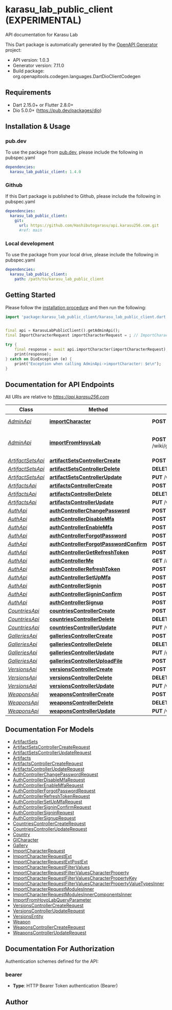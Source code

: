 # karasu_lab_public_client (EXPERIMENTAL)
API documentation for Karasu Lab

This Dart package is automatically generated by the [OpenAPI Generator](https://openapi-generator.tech) project:

- API version: 1.0.3
- Generator version: 7.11.0
- Build package: org.openapitools.codegen.languages.DartDioClientCodegen

## Requirements

* Dart 2.15.0+ or Flutter 2.8.0+
* Dio 5.0.0+ (https://pub.dev/packages/dio)

## Installation & Usage

### pub.dev
To use the package from [pub.dev](https://pub.dev), please include the following in pubspec.yaml
```yaml
dependencies:
  karasu_lab_public_client: 1.4.0
```

### Github
If this Dart package is published to Github, please include the following in pubspec.yaml
```yaml
dependencies:
  karasu_lab_public_client:
    git:
      url: https://github.com/Hashibutogarasu/api.karasu256.com.git
      #ref: main
```

### Local development
To use the package from your local drive, please include the following in pubspec.yaml
```yaml
dependencies:
  karasu_lab_public_client:
    path: /path/to/karasu_lab_public_client
```

## Getting Started

Please follow the [installation procedure](#installation--usage) and then run the following:

```dart
import 'package:karasu_lab_public_client/karasu_lab_public_client.dart';


final api = KarasuLabPublicClient().getAdminApi();
final ImportCharacterRequest importCharacterRequest = ; // ImportCharacterRequest | 

try {
    final response = await api.importCharacter(importCharacterRequest);
    print(response);
} catch on DioException (e) {
    print("Exception when calling AdminApi->importCharacter: $e\n");
}

```

## Documentation for API Endpoints

All URIs are relative to *https://api.karasu256.com*

Class | Method | HTTP request | Description
------------ | ------------- | ------------- | -------------
[*AdminApi*](doc/AdminApi.md) | [**importCharacter**](doc/AdminApi.md#importcharacter) | **POST** /wiki/genshin/admin/regions/import | Import character
[*AdminApi*](doc/AdminApi.md) | [**importFromHoyoLab**](doc/AdminApi.md#importfromhoyolab) | **POST** /wiki/genshin/admin/regions/importFromHoyoLab | Import character from HoyoLab
[*ArtifactSetsApi*](doc/ArtifactSetsApi.md) | [**artifactSetsControllerCreate**](doc/ArtifactSetsApi.md#artifactsetscontrollercreate) | **POST** /wiki/genshin/admin/artifact-sets | 
[*ArtifactSetsApi*](doc/ArtifactSetsApi.md) | [**artifactSetsControllerDelete**](doc/ArtifactSetsApi.md#artifactsetscontrollerdelete) | **DELETE** /wiki/genshin/admin/artifact-sets/{id} | 
[*ArtifactSetsApi*](doc/ArtifactSetsApi.md) | [**artifactSetsControllerUpdate**](doc/ArtifactSetsApi.md#artifactsetscontrollerupdate) | **PUT** /wiki/genshin/admin/artifact-sets | 
[*ArtifactsApi*](doc/ArtifactsApi.md) | [**artifactsControllerCreate**](doc/ArtifactsApi.md#artifactscontrollercreate) | **POST** /wiki/genshin/admin/artifacts | 
[*ArtifactsApi*](doc/ArtifactsApi.md) | [**artifactsControllerDelete**](doc/ArtifactsApi.md#artifactscontrollerdelete) | **DELETE** /wiki/genshin/admin/artifacts/{id} | 
[*ArtifactsApi*](doc/ArtifactsApi.md) | [**artifactsControllerUpdate**](doc/ArtifactsApi.md#artifactscontrollerupdate) | **PUT** /wiki/genshin/admin/artifacts | 
[*AuthApi*](doc/AuthApi.md) | [**authControllerChangePassword**](doc/AuthApi.md#authcontrollerchangepassword) | **POST** /auth/change-password | 
[*AuthApi*](doc/AuthApi.md) | [**authControllerDisableMfa**](doc/AuthApi.md#authcontrollerdisablemfa) | **POST** /auth/mfa/disable | 
[*AuthApi*](doc/AuthApi.md) | [**authControllerEnableMfa**](doc/AuthApi.md#authcontrollerenablemfa) | **POST** /auth/mfa/enable | 
[*AuthApi*](doc/AuthApi.md) | [**authControllerForgotPassword**](doc/AuthApi.md#authcontrollerforgotpassword) | **POST** /auth/forgot-password | 
[*AuthApi*](doc/AuthApi.md) | [**authControllerForgotPasswordConfirm**](doc/AuthApi.md#authcontrollerforgotpasswordconfirm) | **POST** /auth/forgot-password/confirm | 
[*AuthApi*](doc/AuthApi.md) | [**authControllerGetRefreshToken**](doc/AuthApi.md#authcontrollergetrefreshtoken) | **POST** /auth/get-refresh-token | 
[*AuthApi*](doc/AuthApi.md) | [**authControllerMe**](doc/AuthApi.md#authcontrollerme) | **GET** /auth | 
[*AuthApi*](doc/AuthApi.md) | [**authControllerRefreshToken**](doc/AuthApi.md#authcontrollerrefreshtoken) | **POST** /auth/refresh-token | 
[*AuthApi*](doc/AuthApi.md) | [**authControllerSetUpMfa**](doc/AuthApi.md#authcontrollersetupmfa) | **POST** /auth/mfa/set-up | 
[*AuthApi*](doc/AuthApi.md) | [**authControllerSignin**](doc/AuthApi.md#authcontrollersignin) | **POST** /auth/sign-in | 
[*AuthApi*](doc/AuthApi.md) | [**authControllerSigninConfirm**](doc/AuthApi.md#authcontrollersigninconfirm) | **POST** /auth/sign-up/confirm | 
[*AuthApi*](doc/AuthApi.md) | [**authControllerSignup**](doc/AuthApi.md#authcontrollersignup) | **POST** /auth/sign-up | 
[*CountriesApi*](doc/CountriesApi.md) | [**countriesControllerCreate**](doc/CountriesApi.md#countriescontrollercreate) | **POST** /wiki/genshin/admin/regions | 
[*CountriesApi*](doc/CountriesApi.md) | [**countriesControllerDelete**](doc/CountriesApi.md#countriescontrollerdelete) | **DELETE** /wiki/genshin/admin/regions/{id} | 
[*CountriesApi*](doc/CountriesApi.md) | [**countriesControllerUpdate**](doc/CountriesApi.md#countriescontrollerupdate) | **PUT** /wiki/genshin/admin/regions | 
[*GalleriesApi*](doc/GalleriesApi.md) | [**galleriesControllerCreate**](doc/GalleriesApi.md#galleriescontrollercreate) | **POST** /galleries/admin | 
[*GalleriesApi*](doc/GalleriesApi.md) | [**galleriesControllerDelete**](doc/GalleriesApi.md#galleriescontrollerdelete) | **DELETE** /galleries/admin/{id} | 
[*GalleriesApi*](doc/GalleriesApi.md) | [**galleriesControllerUpdate**](doc/GalleriesApi.md#galleriescontrollerupdate) | **PUT** /galleries/admin | 
[*GalleriesApi*](doc/GalleriesApi.md) | [**galleriesControllerUploadFile**](doc/GalleriesApi.md#galleriescontrolleruploadfile) | **POST** /galleries/admin/upload | 
[*VersionsApi*](doc/VersionsApi.md) | [**versionsControllerCreate**](doc/VersionsApi.md#versionscontrollercreate) | **POST** /wiki/genshin/admin/versions | 
[*VersionsApi*](doc/VersionsApi.md) | [**versionsControllerDelete**](doc/VersionsApi.md#versionscontrollerdelete) | **DELETE** /wiki/genshin/admin/versions/{id} | 
[*VersionsApi*](doc/VersionsApi.md) | [**versionsControllerUpdate**](doc/VersionsApi.md#versionscontrollerupdate) | **PUT** /wiki/genshin/admin/versions | 
[*WeaponsApi*](doc/WeaponsApi.md) | [**weaponsControllerCreate**](doc/WeaponsApi.md#weaponscontrollercreate) | **POST** /wiki/genshin/admin/weapons | 
[*WeaponsApi*](doc/WeaponsApi.md) | [**weaponsControllerDelete**](doc/WeaponsApi.md#weaponscontrollerdelete) | **DELETE** /wiki/genshin/admin/weapons/{id} | 
[*WeaponsApi*](doc/WeaponsApi.md) | [**weaponsControllerUpdate**](doc/WeaponsApi.md#weaponscontrollerupdate) | **PUT** /wiki/genshin/admin/weapons | 


## Documentation For Models

 - [ArtifactSets](doc/ArtifactSets.md)
 - [ArtifactSetsControllerCreateRequest](doc/ArtifactSetsControllerCreateRequest.md)
 - [ArtifactSetsControllerUpdateRequest](doc/ArtifactSetsControllerUpdateRequest.md)
 - [Artifacts](doc/Artifacts.md)
 - [ArtifactsControllerCreateRequest](doc/ArtifactsControllerCreateRequest.md)
 - [ArtifactsControllerUpdateRequest](doc/ArtifactsControllerUpdateRequest.md)
 - [AuthControllerChangePasswordRequest](doc/AuthControllerChangePasswordRequest.md)
 - [AuthControllerDisableMfaRequest](doc/AuthControllerDisableMfaRequest.md)
 - [AuthControllerEnableMfaRequest](doc/AuthControllerEnableMfaRequest.md)
 - [AuthControllerForgotPasswordRequest](doc/AuthControllerForgotPasswordRequest.md)
 - [AuthControllerRefreshTokenRequest](doc/AuthControllerRefreshTokenRequest.md)
 - [AuthControllerSetUpMfaRequest](doc/AuthControllerSetUpMfaRequest.md)
 - [AuthControllerSigninConfirmRequest](doc/AuthControllerSigninConfirmRequest.md)
 - [AuthControllerSigninRequest](doc/AuthControllerSigninRequest.md)
 - [AuthControllerSignupRequest](doc/AuthControllerSignupRequest.md)
 - [CountriesControllerCreateRequest](doc/CountriesControllerCreateRequest.md)
 - [CountriesControllerUpdateRequest](doc/CountriesControllerUpdateRequest.md)
 - [Country](doc/Country.md)
 - [GICharacter](doc/GICharacter.md)
 - [Gallery](doc/Gallery.md)
 - [ImportCharacterRequest](doc/ImportCharacterRequest.md)
 - [ImportCharacterRequestExt](doc/ImportCharacterRequestExt.md)
 - [ImportCharacterRequestExtPostExt](doc/ImportCharacterRequestExtPostExt.md)
 - [ImportCharacterRequestFilterValues](doc/ImportCharacterRequestFilterValues.md)
 - [ImportCharacterRequestFilterValuesCharacterProperty](doc/ImportCharacterRequestFilterValuesCharacterProperty.md)
 - [ImportCharacterRequestFilterValuesCharacterPropertyKey](doc/ImportCharacterRequestFilterValuesCharacterPropertyKey.md)
 - [ImportCharacterRequestFilterValuesCharacterPropertyValueTypesInner](doc/ImportCharacterRequestFilterValuesCharacterPropertyValueTypesInner.md)
 - [ImportCharacterRequestModulesInner](doc/ImportCharacterRequestModulesInner.md)
 - [ImportCharacterRequestModulesInnerComponentsInner](doc/ImportCharacterRequestModulesInnerComponentsInner.md)
 - [ImportFromHoyoLabQueryParameter](doc/ImportFromHoyoLabQueryParameter.md)
 - [VersionsControllerCreateRequest](doc/VersionsControllerCreateRequest.md)
 - [VersionsControllerUpdateRequest](doc/VersionsControllerUpdateRequest.md)
 - [VersionsEntity](doc/VersionsEntity.md)
 - [Weapon](doc/Weapon.md)
 - [WeaponsControllerCreateRequest](doc/WeaponsControllerCreateRequest.md)
 - [WeaponsControllerUpdateRequest](doc/WeaponsControllerUpdateRequest.md)


## Documentation For Authorization


Authentication schemes defined for the API:
### bearer

- **Type**: HTTP Bearer Token authentication (Bearer)


## Author



